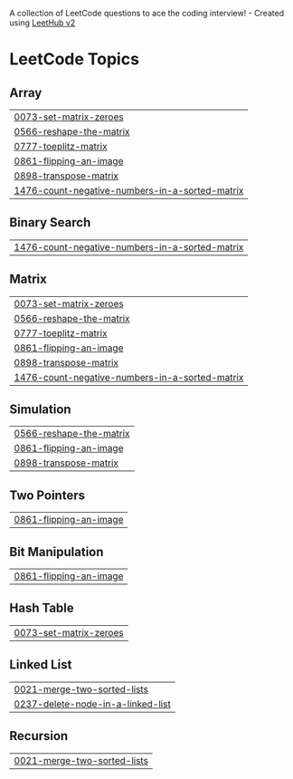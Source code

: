 A collection of LeetCode questions to ace the coding interview! - Created using [LeetHub v2](https://github.com/arunbhardwaj/LeetHub-2.0)
<!---LeetCode Topics Start-->
# LeetCode Topics
## Array
|  |
| ------- |
| [0073-set-matrix-zeroes](https://github.com/Upendranani9/LeetCode/tree/master/0073-set-matrix-zeroes) |
| [0566-reshape-the-matrix](https://github.com/Upendranani9/LeetCode/tree/master/0566-reshape-the-matrix) |
| [0777-toeplitz-matrix](https://github.com/Upendranani9/LeetCode/tree/master/0777-toeplitz-matrix) |
| [0861-flipping-an-image](https://github.com/Upendranani9/LeetCode/tree/master/0861-flipping-an-image) |
| [0898-transpose-matrix](https://github.com/Upendranani9/LeetCode/tree/master/0898-transpose-matrix) |
| [1476-count-negative-numbers-in-a-sorted-matrix](https://github.com/Upendranani9/LeetCode/tree/master/1476-count-negative-numbers-in-a-sorted-matrix) |
## Binary Search
|  |
| ------- |
| [1476-count-negative-numbers-in-a-sorted-matrix](https://github.com/Upendranani9/LeetCode/tree/master/1476-count-negative-numbers-in-a-sorted-matrix) |
## Matrix
|  |
| ------- |
| [0073-set-matrix-zeroes](https://github.com/Upendranani9/LeetCode/tree/master/0073-set-matrix-zeroes) |
| [0566-reshape-the-matrix](https://github.com/Upendranani9/LeetCode/tree/master/0566-reshape-the-matrix) |
| [0777-toeplitz-matrix](https://github.com/Upendranani9/LeetCode/tree/master/0777-toeplitz-matrix) |
| [0861-flipping-an-image](https://github.com/Upendranani9/LeetCode/tree/master/0861-flipping-an-image) |
| [0898-transpose-matrix](https://github.com/Upendranani9/LeetCode/tree/master/0898-transpose-matrix) |
| [1476-count-negative-numbers-in-a-sorted-matrix](https://github.com/Upendranani9/LeetCode/tree/master/1476-count-negative-numbers-in-a-sorted-matrix) |
## Simulation
|  |
| ------- |
| [0566-reshape-the-matrix](https://github.com/Upendranani9/LeetCode/tree/master/0566-reshape-the-matrix) |
| [0861-flipping-an-image](https://github.com/Upendranani9/LeetCode/tree/master/0861-flipping-an-image) |
| [0898-transpose-matrix](https://github.com/Upendranani9/LeetCode/tree/master/0898-transpose-matrix) |
## Two Pointers
|  |
| ------- |
| [0861-flipping-an-image](https://github.com/Upendranani9/LeetCode/tree/master/0861-flipping-an-image) |
## Bit Manipulation
|  |
| ------- |
| [0861-flipping-an-image](https://github.com/Upendranani9/LeetCode/tree/master/0861-flipping-an-image) |
## Hash Table
|  |
| ------- |
| [0073-set-matrix-zeroes](https://github.com/Upendranani9/LeetCode/tree/master/0073-set-matrix-zeroes) |
## Linked List
|  |
| ------- |
| [0021-merge-two-sorted-lists](https://github.com/Upendranani9/LeetCode/tree/master/0021-merge-two-sorted-lists) |
| [0237-delete-node-in-a-linked-list](https://github.com/Upendranani9/LeetCode/tree/master/0237-delete-node-in-a-linked-list) |
## Recursion
|  |
| ------- |
| [0021-merge-two-sorted-lists](https://github.com/Upendranani9/LeetCode/tree/master/0021-merge-two-sorted-lists) |
<!---LeetCode Topics End-->